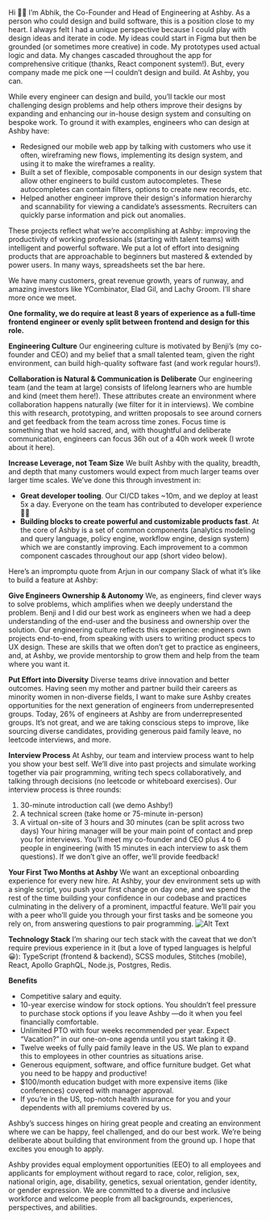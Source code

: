 Hi 👋🏾 I’m Abhik, the Co-Founder and Head of Engineering at Ashby. As a person who could design and build software, this is a position close to my heart. I always felt I had a unique perspective because I could play with design ideas and iterate in code. My ideas could start in Figma but then be grounded (or sometimes more creative) in code. My prototypes used actual logic and data. My changes cascaded throughout the app for comprehensive critique (thanks, React component system!). But, every company made me pick one —I couldn’t design and build. At Ashby, you can.

While every engineer can design and build, you’ll tackle our most challenging design problems and help others improve their designs by expanding and enhancing our in-house design system and consulting on bespoke work. To ground it with examples, engineers who can design at Ashby have:

- Redesigned our mobile web app by talking with customers who use it often, wireframing new flows, implementing its design system, and using it to make the wireframes a reality.
- Built a set of flexible, composable components in our design system that allow other engineers to build custom autocompletes. These autocompletes can contain filters, options to create new records, etc.
- Helped another engineer improve their design's information hierarchy and scannability for viewing a candidate’s assessments. Recruiters can quickly parse information and pick out anomalies.

These projects reflect what we’re accomplishing at Ashby: improving the productivity of working professionals (starting with talent teams) with intelligent and powerful software. We put a lot of effort into designing products that are approachable to beginners but mastered & extended by power users. In many ways, spreadsheets set the bar here.

We have many customers, great revenue growth, years of runway, and amazing investors like YCombinator, Elad Gil, and Lachy Groom. I’ll share more once we meet.

**One formality, we do require at least 8 years of experience as a full-time frontend engineer or evenly split between frontend and design for this role.**

**Engineering Culture**
Our engineering culture is motivated by Benji’s (my co-founder and CEO) and my belief that a small talented team, given the right environment, can build high-quality software fast (and work regular hours!).

**Collaboration is Natural & Communication is Deliberate**
Our engineering team (and the team at large) consists of lifelong learners who are humble and kind (meet them here!). These attributes create an environment where collaboration happens naturally (we filter for it in interviews). We combine this with research, prototyping, and written proposals to see around corners and get feedback from the team across time zones. Focus time is something that we hold sacred, and, with thoughtful and deliberate communication, engineers can focus 36h out of a 40h work week (I wrote about it here).

**Increase Leverage, not Team Size**
We built Ashby with the quality, breadth, and depth that many customers would expect from much larger teams over larger time scales. We’ve done this through investment in:

- **Great developer tooling**. Our CI/CD takes ~10m, and we deploy at least 5x a day. Everyone on the team has contributed to developer experience 💪🏾
- **Building blocks to create powerful and customizable products fast**. At the core of Ashby is a set of common components (analytics modeling and query language, policy engine, workflow engine, design system) which we are constantly improving. Each improvement to a common component cascades throughout our app (short video below).

Here’s an impromptu quote from Arjun in our company Slack of what it’s like to build a feature at Ashby:

**Give Engineers Ownership & Autonomy**
We, as engineers, find clever ways to solve problems, which amplifies when we deeply understand the problem. Benji and I did our best work as engineers when we had a deep understanding of the end-user and the business and ownership over the solution. Our engineering culture reflects this experience: engineers own projects end-to-end, from speaking with users to writing product specs to UX design. These are skills that we often don’t get to practice as engineers, and, at Ashby, we provide mentorship to grow them and help from the team where you want it.

**Put Effort into Diversity**
Diverse teams drive innovation and better outcomes. Having seen my mother and partner build their careers as minority women in non-diverse fields, I want to make sure Ashby creates opportunities for the next generation of engineers from underrepresented groups.
Today, 26% of engineers at Ashby are from underrepresented groups. It’s not great, and we are taking conscious steps to improve, like sourcing diverse candidates, providing generous paid family leave, no leetcode interviews, and more.

**Interview Process**
At Ashby, our team and interview process want to help you show your best self. We’ll dive into past projects and simulate working together via pair programming, writing tech specs collaboratively, and talking through decisions (no leetcode or whiteboard exercises). Our interview process is three rounds:

1. 30-minute introduction call (we demo Ashby!)
2. A technical screen (take home or 75-minute in-person)
3. A virtual on-site of 3 hours and 30 minutes (can be split across two days)
   Your hiring manager will be your main point of contact and prep you for interviews. You’ll meet my co-founder and CEO plus 4 to 6 people in engineering (with 15 minutes in each interview to ask them questions). If we don’t give an offer, we’ll provide feedback!

**Your First Two Months at Ashby**
We want an exceptional onboarding experience for every new hire. At Ashby, your dev environment sets up with a single script, you push your first change on day one, and we spend the rest of the time building your confidence in our codebase and practices culminating in the delivery of a prominent, impactful feature. We’ll pair you with a peer who’ll guide you through your first tasks and be someone you rely on, from answering questions to pair programming.
![Alt Text](https://plus.unsplash.com/premium_photo-1664529109553-70ae8150962d?ixlib=rb-4.0.3&ixid=MnwxMjA3fDB8MHxlZGl0b3JpYWwtZmVlZHwyfHx8ZW58MHx8fHw%3D&auto=format&fit=crop&w=800&q=60)

**Technology Stack**
I’m sharing our tech stack with the caveat that we don’t require previous experience in it (but a love of typed languages is helpful 😀): TypeScript (frontend & backend), SCSS modules, Stitches (mobile), React, Apollo GraphQL, Node.js, Postgres, Redis.

**Benefits**

- Competitive salary and equity.
- 10-year exercise window for stock options. You shouldn’t feel pressure to purchase stock options if you leave Ashby —do it when you feel financially comfortable.
- Unlimited PTO with four weeks recommended per year. Expect “Vacation?” in our one-on-one agenda until you start taking it 😅.
- Twelve weeks of fully paid family leave in the US. We plan to expand this to employees in other countries as situations arise.
- Generous equipment, software, and office furniture budget. Get what you need to be happy and productive!
- $100/month education budget with more expensive items (like conferences) covered with manager approval.
- If you’re in the US, top-notch health insurance for you and your dependents with all premiums covered by us.

Ashby’s success hinges on hiring great people and creating an environment where we can be happy, feel challenged, and do our best work. We’re being deliberate about building that environment from the ground up. I hope that excites you enough to apply.

Ashby provides equal employment opportunities (EEO) to all employees and applicants for employment without regard to race, color, religion, sex, national origin, age, disability, genetics, sexual orientation, gender identity, or gender expression. We are committed to a diverse and inclusive workforce and welcome people from all backgrounds, experiences, perspectives, and abilities.
